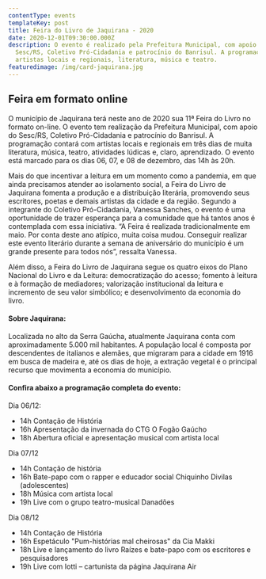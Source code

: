 ```yaml
---
contentType: events
templateKey: post
title: Feira do Livro de Jaquirana - 2020
date: 2020-12-01T09:30:00.000Z
description: O evento é realizado pela Prefeitura Municipal, com apoio do
  Sesc/RS, Coletivo Pró-Cidadania e patrocínio do Banrisul. A programação terá
  artistas locais e regionais, literatura, música e teatro.
featuredimage: /img/card-jaquirana.jpg
---
```

<!--StartFragment-->

## Feira em formato online

O município de Jaquirana terá neste ano de 2020 sua 11ª Feira do Livro no formato on-line. O evento tem realização da Prefeitura Municipal, com apoio do Sesc/RS, Coletivo Pró-Cidadania e patrocínio do Banrisul. A programação contará com artistas locais e regionais em três dias de muita literatura, música, teatro, atividades lúdicas e, claro, aprendizado. O evento está marcado para os dias 06, 07, e 08 de dezembro, das 14h às 20h.

Mais do que incentivar a leitura em um momento como a pandemia, em que ainda precisamos atender ao isolamento social, a Feira do Livro de Jaquirana fomenta a produção e a distribuição literária, promovendo seus escritores, poetas e demais artistas da cidade e da região. Segundo a integrante do Coletivo Pró-Cidadania, Vanessa Sanches, o evento é uma oportunidade de trazer esperança para a comunidade que há tantos anos é contemplada com essa iniciativa. “A Feira é realizada tradicionalmente em maio. Por conta deste ano atípico, muita coisa mudou. Conseguir realizar este evento literário durante a semana de aniversário do município é um grande presente para todos nós”, ressalta Vanessa.

Além disso, a Feira do Livro de Jaquirana segue os quatro eixos do Plano Nacional do Livro e da Leitura: democratização do acesso; fomento à leitura e à formação de mediadores; valorização institucional da leitura e incremento de seu valor simbólico; e desenvolvimento da economia do livro.

#### Sobre Jaquirana:

Localizada no alto da Serra Gaúcha, atualmente Jaquirana conta com aproximadamente 5.000 mil habitantes. A população local é composta por descendentes de italianos e alemães, que migraram para a cidade em 1916 em busca de madeira e, até os dias de hoje, a extração vegetal é o principal recurso que movimenta a economia do município.

#### Confira abaixo a programação completa do evento:

Dia 06/12:

* 14h Contação de História
* 16h Apresentação da invernada do CTG O Fogão Gaúcho
* 18h Abertura oficial e apresentação musical com artista local

Dia 07/12

* 14h Contação de história
* 16h Bate-papo com o rapper e educador social Chiquinho Divilas (adolescentes)
* 18h Música com artista local
* 19h Live com o grupo teatro-musical Danadões

Dia 08/12

* 14h Contação de História
* 16h Espetáculo "Pum-histórias mal cheirosas" da Cia Makki
* 18h Live e lançamento do livro Raízes e bate-papo com os escritores e pesquisadores
* 19h Live com Iotti – cartunista da página Jaquirana Air

<!--EndFragment-->